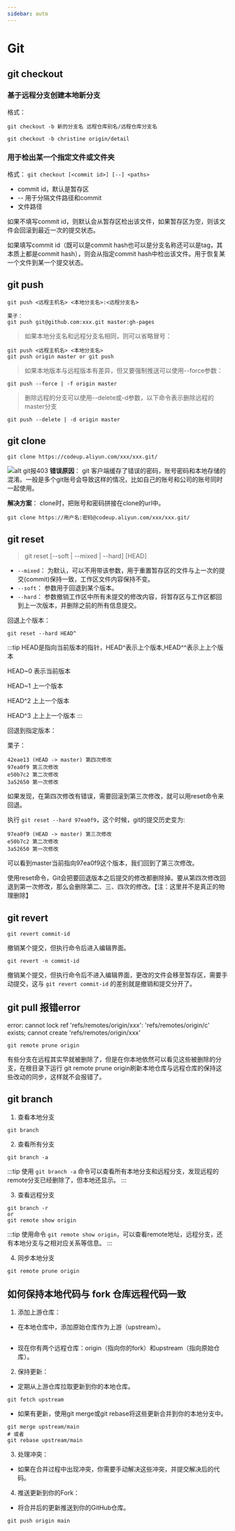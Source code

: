 ```yaml
---
sidebar: auto
---
```

# Git

## git checkout

### 基于远程分支创建本地新分支

格式：

`git checkout -b 新的分支名 远程仓库别名/远程仓库分支名`

```shell
git checkout -b christine origin/detail
```

### 用于检出某一个指定文件或文件夹

格式：
`git checkout [<commit id>] [--] <paths>`

* <commit> commit id，默认是暂存区
* -- 用于分隔文件路径和commit
* <paths> 文件路径

如果不填写commit id，则默认会从暂存区检出该文件，如果暂存区为空，则该文件会回滚到最近一次的提交状态。

如果填写commit id（既可以是commit hash也可以是分支名称还可以是tag，其本质上都是commit hash），则会从指定commit hash中检出该文件。用于恢复某一个文件到某一个提交状态。

## git push

```git
git push <远程主机名> <本地分支名>:<远程分支名>

栗子：
git push git@github.com:xxx.git master:gh-pages
```

>如果本地分支名和远程分支名相同，则可以省略冒号：

```git
git push <远程主机名> <本地分支名>
git push origin master or git push
```

>如果本地版本与远程版本有差异，但又要强制推送可以使用--force参数：

```git
git push --force | -f origin master
```

>删除远程的分支可以使用--delete或-d参数，以下命令表示删除远程的master分支

```git
git push --delete | -d origin master
```

## git clone

```shell
git clone https://codeup.aliyun.com/xxx/xxx.git/
```

![alt git报403](/blog/git403.jpg)
**错误原因**：
git 客户端缓存了错误的密码，账号密码和本地存储的混淆。一般是多个git账号会导致这样的情况，比如自己的账号和公司的账号同时一起使用。

**解决方案**：
clone时，把账号和密码拼接在clone的url中。

```shell
git clone https://用户名:密码@codeup.aliyun.com/xxx/xxx.git/
```

## git reset

> git reset [--soft | --mixed | --hard] [HEAD]

* `--mixed`： 为默认，可以不用带该参数，用于重置暂存区的文件与上一次的提交(commit)保持一致，工作区文件内容保持不变。
* `--soft`： 参数用于回退到某个版本。
* `--hard`： 参数撤销工作区中所有未提交的修改内容，将暂存区与工作区都回到上一次版本，并删除之前的所有信息提交。

回退上个版本：

```shell
git reset --hard HEAD^
```

:::tip
HEAD是指向当前版本的指针，HEAD^表示上个版本,HEAD^^表示上上个版本

HEAD~0 表示当前版本

HEAD~1 上一个版本

HEAD^2 上上一个版本

HEAD^3 上上上一个版本
:::

回退到指定版本：

栗子：

```shell
42eae13 (HEAD -> master) 第四次修改
97ea0f9 第三次修改
e50b7c2 第二次修改
3a52650 第一次修改
```

如果发现，在第四次修改有错误，需要回滚到第三次修改，就可以用reset命令来回退。

执行 `git reset --hard 97ea0f9`，这个时候，git的提交历史变为:

```shell
97ea0f9 (HEAD -> master) 第三次修改
e50b7c2 第二次修改
3a52650 第一次修改
```

可以看到master当前指向97ea0f9这个版本，我们回到了第三次修改。

使用reset命令，Git会把要回退版本之后提交的修改都删除掉。要从第四次修改回退到第一次修改，那么会删除第二、三、四次的修改。【注：这里并不是真正的物理删除】

## git revert

```shell
git revert commit-id
```

撤销某个提交，但执行命令后进入编辑界面。

```shell
git revert -n commit-id
```

撤销某个提交，但执行命令后不进入编辑界面，更改的文件会移至暂存区，需要手动提交，这与 `git revert commit-id` 的差别就是撤销和提交分开了。

## git pull 报错error

error: cannot lock ref 'refs/remotes/origin/xxx': 'refs/remotes/origin/c' exists; cannot create 'refs/remotes/origin/xxx'

```shell
git remote prune origin
```

有些分支在远程其实早就被删除了，但是在你本地依然可以看见这些被删除的分支，在根目录下运行 git remote prune origin刷新本地仓库与远程仓库的保持这些改动的同步，这样就不会报错了。

## git branch

1. 查看本地分支

```git
git branch
```

2. 查看所有分支

```git
git branch -a
```

:::tip
使用 `git branch -a` 命令可以查看所有本地分支和远程分支，发现远程的remote分支已经删除了，但本地还显示。
:::

3. 查看远程分支

```git
git branch -r
or 
git remote show origin
```

:::tip
使用命令 `git remote show origin`，可以查看remote地址，远程分支，还有本地分支与之相对应关系等信息。
:::

4. 同步本地分支

```git
git remote prune origin
```

## 如何保持本地代码与 fork 仓库远程代码一致

1. 添加上游仓库：

* 在本地仓库中，添加原始仓库作为上游（upstream）。

```shell git remote add upstream <https://github.com/original-author/repository.git>
```

* 现在你有两个远程仓库：origin（指向你的fork）和upstream（指向原始仓库）。

2. 保持更新：

* 定期从上游仓库拉取更新到你的本地仓库。

```shell
git fetch upstream
```

* 如果有更新，使用git merge或git rebase将这些更新合并到你的本地分支中。

```shell
git merge upstream/main
# 或者
git rebase upstream/main
```

3. 处理冲突：

* 如果在合并过程中出现冲突，你需要手动解决这些冲突，并提交解决后的代码。

4. 推送更新到你的Fork：

* 将合并后的更新推送到你的GitHub仓库。

```shell
git push origin main
```
